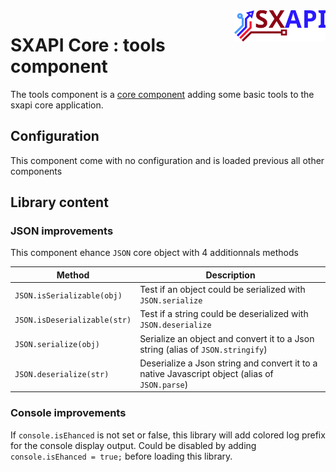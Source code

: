 <img align="right" height="50" src="https://raw.githubusercontent.com/startxfr/sxapi-core/v0.3.42-docker/docs/assets/logo.svg?sanitize=true">

# SXAPI Core : tools component

The tools component is a [core component](./README.md) adding some basic tools to the 
sxapi core application.

## Configuration

This component come with no configuration and is loaded previous all other components


## Library content

### JSON improvements

This component ehance `JSON` core object with 4 additionnals methods

| Method                       | Description
|------------------------------|---------------
| `JSON.isSerializable(obj)`   | Test if an object could be serialized with `JSON.serialize`
| `JSON.isDeserializable(str)` | Test if a string could be deserialized with `JSON.deserialize`
| `JSON.serialize(obj)`        | Serialize an object and convert it to a Json string (alias of `JSON.stringify`)
| `JSON.deserialize(str)`      | Deserialize a Json string and convert it to a native Javascript object (alias of `JSON.parse`)


### Console improvements

If `console.isEhanced` is not set or false, this library will add colored log prefix 
for the console display output. Could be disabled by adding `console.isEhanced = true;`
before loading this library.